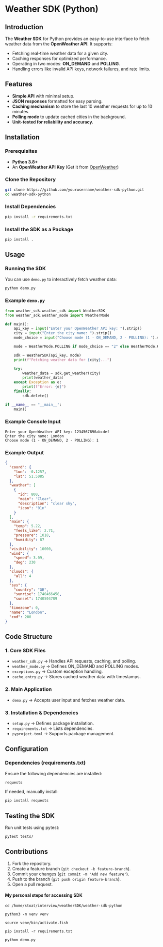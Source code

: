 # Weather SDK (Python)

## Introduction

The **Weather SDK** for Python provides an easy-to-use interface to fetch weather data from the **OpenWeather API**. It supports:

- Fetching real-time weather data for a given city.
- Caching responses for optimized performance.
- Operating in two modes: **ON_DEMAND** and **POLLING**.
- Handling errors like invalid API keys, network failures, and rate limits.

## Features

- **Simple API** with minimal setup.
- **JSON responses** formatted for easy parsing.
- **Caching mechanism** to store the last 10 weather requests for up to 10 minutes.
- **Polling mode** to update cached cities in the background.
- **Unit-tested for reliability and accuracy.**

## Installation

### Prerequisites

- **Python 3.8+**
- An **OpenWeather API Key** (Get it from [OpenWeather](https://openweathermap.org/api))

### Clone the Repository

```sh
git clone https://github.com/yourusername/weather-sdk-python.git
cd weather-sdk-python
```

### Install Dependencies

```sh
pip install -r requirements.txt
```

### Install the SDK as a Package

```sh
pip install .
```

## Usage

### Running the SDK

You can use `demo.py` to interactively fetch weather data:

```sh
python demo.py
```

### Example `demo.py`

```python
from weather_sdk.weather_sdk import WeatherSDK
from weather_sdk.weather_mode import WeatherMode

def main():
    api_key = input("Enter your OpenWeather API key: ").strip()
    city = input("Enter the city name: ").strip()
    mode_choice = input("Choose mode (1 - ON_DEMAND, 2 - POLLING): ").strip()

    mode = WeatherMode.POLLING if mode_choice == "2" else WeatherMode.ON_DEMAND

    sdk = WeatherSDK(api_key, mode)
    print(f"Fetching weather data for {city}...")

    try:
        weather_data = sdk.get_weather(city)
        print(weather_data)
    except Exception as e:
        print(f"Error: {e}")
    finally:
        sdk.delete()

if __name__ == "__main__":
    main()
```

### Example Console Input

```
Enter your OpenWeather API key: 1234567890abcdef
Enter the city name: London
Choose mode (1 - ON_DEMAND, 2 - POLLING): 1
```

### Example Output

```json
{
  "coord": {
    "lon": -0.1257,
    "lat": 51.5085
  },
  "weather": [
    {
      "id": 800,
      "main": "Clear",
      "description": "clear sky",
      "icon": "01n"
    }
  ],
  "main": {
    "temp": 5.22,
    "feels_like": 2.71,
    "pressure": 1018,
    "humidity": 87
  },
  "visibility": 10000,
  "wind": {
    "speed": 3.09,
    "deg": 230
  },
  "clouds": {
    "all": 4
  },
  "sys": {
    "country": "GB",
    "sunrise": 1740466458,
    "sunset": 1740504789
  },
  "timezone": 0,
  "name": "London",
  "cod": 200
}
```

## Code Structure

### **1. Core SDK Files**

- `weather_sdk.py` → Handles API requests, caching, and polling.
- `weather_mode.py` → Defines ON_DEMAND and POLLING modes.
- `exceptions.py` → Custom exception handling.
- `cache_entry.py` → Stores cached weather data with timestamps.

### **2. Main Application**

- `demo.py` → Accepts user input and fetches weather data.

### **3. Installation & Dependencies**

- `setup.py` → Defines package installation.
- `requirements.txt` → Lists dependencies.
- `pyproject.toml` → Supports package management.

## Configuration

### **Dependencies (requirements.txt)**

Ensure the following dependencies are installed:

```sh
requests
```

If needed, manually install:

```sh
pip install requests
```

## Testing the SDK

Run unit tests using pytest:

```sh
pytest tests/
```

## Contributions

1. Fork the repository.
2. Create a feature branch (`git checkout -b feature-branch`).
3. Commit your changes (`git commit -m 'Add new feature'`).
4. Push to the branch (`git push origin feature-branch`).
5. Open a pull request.

#### My personal steps for accessing SDK

```
cd /home/stoat/interview/weatherSDK/weather-sdk-python

python3 -m venv venv

source venv/bin/activate.fish

pip install -r requirements.txt

python demo.py
```
